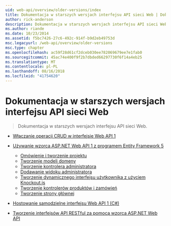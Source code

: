 ```yaml
---
uid: web-api/overview/older-versions/index
title: Dokumentacja w starszych wersjach interfejsu API sieci Web | Dokumentacja firmy Microsoft
author: rick-anderson
description: Dokumentacja w starszych wersjach interfejsu API sieci Web.
ms.author: riande
ms.date: 10/23/2014
ms.assetid: f5bc7426-27c6-492c-914f-b9d2eb49753d
msc.legacyurl: /web-api/overview/older-versions
msc.type: chapter
ms.openlocfilehash: ac59f28d61cf2dceb030ee782069679ee7e1fab0
ms.sourcegitcommit: 45ac74e400f9f2b7dbded66297730f6f14a4eb25
ms.translationtype: MT
ms.contentlocale: pl-PL
ms.lasthandoff: 08/16/2018
ms.locfileid: "41754620"
---
```

<a name="documentation-on-older-versions-of-web-api"></a>Dokumentacja w starszych wersjach interfejsu API sieci Web
====================
> Dokumentacja w starszych wersjach interfejsu API sieci Web.


- [Włączanie operacji CRUD w interfejsie Web API 1](creating-a-web-api-that-supports-crud-operations.md)
- [Używanie wzorca ASP.NET Web API 1 z programem Entity Framework 5](using-web-api-1-with-entity-framework-5/index.md)

    - [Omówienie i tworzenie projektu](using-web-api-1-with-entity-framework-5/using-web-api-with-entity-framework-part-1.md)
    - [Tworzenie modeli domeny](using-web-api-1-with-entity-framework-5/using-web-api-with-entity-framework-part-2.md)
    - [Tworzenie kontrolera administratora](using-web-api-1-with-entity-framework-5/using-web-api-with-entity-framework-part-3.md)
    - [Dodawanie widoku administratora](using-web-api-1-with-entity-framework-5/using-web-api-with-entity-framework-part-4.md)
    - [Tworzenie dynamicznego interfejsu użytkownika z użyciem Knockout.js](using-web-api-1-with-entity-framework-5/using-web-api-with-entity-framework-part-5.md)
    - [Tworzenie kontrolerów produktów i zamówień](using-web-api-1-with-entity-framework-5/using-web-api-with-entity-framework-part-6.md)
    - [Tworzenie strony głównej](using-web-api-1-with-entity-framework-5/using-web-api-with-entity-framework-part-7.md)
- [Hostowanie samodzielne interfejsu Web API 1 (C#)](self-host-a-web-api.md)
- [Tworzenie interfejsów API RESTful za pomocą wzorca ASP.NET Web API](build-restful-apis-with-aspnet-web-api.md)

